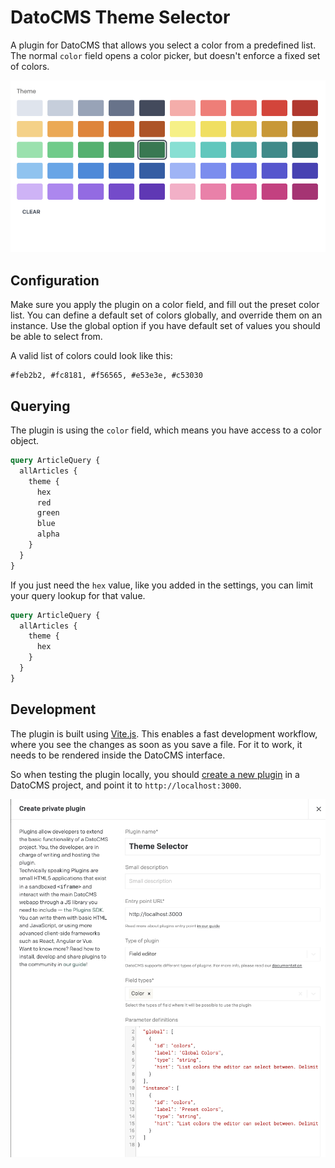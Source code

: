 # DatoCMS Theme Selector

A plugin for DatoCMS that allows you select a color from a predefined list. The
normal `color` field opens a color picker, but doesn't enforce a fixed set of
colors.

![Example](docs/example.png)

## Configuration

Make sure you apply the plugin on a color field, and fill out the preset color
list. You can define a default set of colors globally, and override them on an
instance. Use the global option if you have default set of values you should be
able to select from.

A valid list of colors could look like this:

```
#feb2b2, #fc8181, #f56565, #e53e3e, #c53030
```

## Querying

The plugin is using the `color` field, which means you have access to a color object. 

```graphql
query ArticleQuery {
  allArticles {
    theme {
      hex
      red
      green
      blue
      alpha
    }
  }
}
```

If you just need the `hex` value, like you added in the settings, you can limit your query lookup for that value.


```graphql
query ArticleQuery {
  allArticles {
    theme {
      hex
    }
  }
}
```

## Development

The plugin is built using [Vite.js](https://vitejs.dev/). This enables a fast development workflow, where
you see the changes as soon as you save a file. For it to work, it needs to
be rendered inside the DatoCMS interface.

So when testing the plugin locally, you should [create a new plugin](https://www.datocms.com/docs/building-plugins/creating-a-new-plugin) in a DatoCMS
project, and point it to `http://localhost:3000`.

![Example](docs/development.png)
